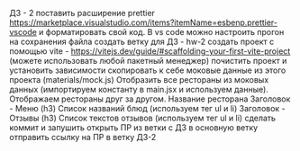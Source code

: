 ДЗ - 2
поставить расширение prettier https://marketplace.visualstudio.com/items?itemName=esbenp.prettier-vscode и форматировать свой код. В vs code можно настроить прогон на сохранения файла
создать ветку для ДЗ - hw-2
создать проект с помощью vite - https://vitejs.dev/guide/#scaffolding-your-first-vite-project (можете использовать любой пакетный менеджер)
почистить проект и установить зависимости
скопировать к себе моковые данные из этого проекта (materials/mock.js)
Отобразить все рестораны из моковых данных (импортируем константу в main.jsx и используем данные). Отображаем рестораны друг за другом.
Название ресторана
Заголовок - Меню (h3)
Список названий блюд (используем тег ul и li)
Заголовок - Отзывы (h3)
Список текстов отзывов (используем тег ul и li)
сделать коммит и запушить
открыть ПР из ветки с ДЗ в основную ветку
отправить ссылку на ПР в ветку ДЗ-2
